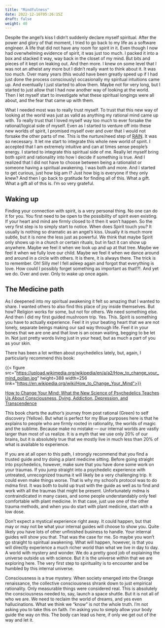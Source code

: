 ```yaml
---
title: "Mindfulness"
date: 2022-12-16T05:26:15Z
draft: false
weight: 40
---
```

Despite the angel’s kiss I didn’t suddenly declare myself spiritual. After the power and glory of that moment, I tried to go back to my life as a software engineer.  A life that did not have any room for spirit in it. Even though I now had overwhelming evidence of spirit, it was just too much. I packed it into a box and stacked it way, way back in the closet of my mind. But bits and pieces of it kept on leaking out. And then more. I knew on some level that I was not an atheist any more but I didn’t really want to think about it. It was too much. Over many years (this would have been greatly speed up if I had just done the process consciously) occasionally my spiritual intuitions came up. And eventually I just started to allow them. Maybe not for very long, but I started to just allow that I had now another way of looking at the world. Then I let myself start to investigate what these spiritual longings were all about, and the fear that came up with them.

What I needed most was to really trust myself. To trust that this new way of looking at the world was just as valid as anything my rational mind came up with. To really trust that I loved myself way too much to ever forsake the rational/logical side of myself. Even as I started to venture off into these new worlds of spirit, I promised myself over and over that I would not forsake the other parts of me. This is the nurture/need step of [RAIN][1]. It was so necessary.  It let me start to integrate this whole new world of spirit. I accepted that I am extremely intuitive and can at times sense people’s energy. I started to integrate this spiritual side of me. Really let myself bring both spirit and rationality into how I decide if something is true. And I realized that I did not have to choose between being a rationalist or someone having a spiritual awakening. I was both and more. And I started to get curious, just how big am I? Just how big is everyone if they only knew? And then I go back to gratitude for finding all of this. What a gift. What a gift all of this is. I’m so very grateful.

## Waking up

Finding your connection with spirit, is a very personal thing. No one can do it for you. You first need to be open to the possibility of spirit even existing. If your heart and mind are firmly closed to it then it won’t happen. So the very first step is to simply start to notice. When does Spirit touch you? It usually is nothing so dramatic as an angel’s kiss. Usually it is much more subtle, but it is none the less just as powerful. We think that maybe Spirit only shows up in a church or certain rituals, but in fact it can show up anywhere. Maybe we feel it when we look up and up at that tree. Maybe we feel it when we fully love our child. Maybe we feel it when we dance around and around in a circle with others. It is there, it is always there. The trick is to remember. Oh! Silly me! I fell asleep again and forgot that everything is love. How could I possibly forget something as important as that!?!. And yet we do. Over and over. Only to wake up once again.

## The Medicine path

As I deepened into my spiritual awakening it felt so amazing that I wanted to share.  I wanted others to also find this place of joy inside themselves. But how? Religion works for some, but not for others. We need something else.  And then I did my first guided mushroom trip. Yes. This.  Spirit is something you have to actually experience.  Feel it in your beating heart that we are not lonely, separate beings making our sad way through life. Feel it in your bones that we are one and that love is an ocean waiting, begging to be let in. Not just pretty words living just in your head, but as much a part of you as your skin.

There has been a lot written about psychedelics lately, but, again, I particularly recommend this book:

{{< figure src="https://upload.wikimedia.org/wikipedia/en/a/a2/How_to_change_your_mind_pollan.jpg" height=388 width=256 link="https://en.wikipedia.org/wiki/How_to_Change_Your_Mind">}}

[How to Change Your Mind: What the New Science of Psychedelics Teaches Us About Consciousness, Dying, Addiction, Depression, and Transcendence][2]

This book charts the author’s journey from post rational (Green) to self discovery (Yellow). But what is perfect for my Blue purposes here is that he explains to people who are firmly rooted in rationality, the worlds of magic and the sublime.  Because make no mistake — our internal worlds are vastly larger than most of us realize. It is a myth that we use only 20% of our brains, but it is absolutely true that we mostly live in much less than 20% of what is available to experience. 

If you are at all open to this path, I strongly recommend that you find a trusted guide and try doing a plant medicine sitting. Before going straight into psychedelics, however, make sure that you have done some work on your traumas. If you jump straight into a psychedelic experience with untreated, unrecognized trauma it will likely be a very challenging trip.  It could even make things worse. That is why my school’s protocol was to do mdma first. It was both to build up trust with the guide as well as to find and work with all the traumas that might be present. Unfortunately mdma is contraindicated in many cases, and some people understandably only feel comfortable with plant medicine. In that case, just use one of the other trauma methods, and when you do start with plant medicine, start with a low dose.

Don’t expect a mystical experience right away. It could happen, but that may or may not be what your internal guides will choose to show you. Quite likely you have lots of other unfinished business to handle. Your internal guides will show you that. That was the case for me. So maybe you won’t go straight to spiritual awakening. What will happen, however, is that you will directly experience a much richer world than what we live in day to day. A world with mystery and wonder. We do a pretty good job of explaining the universe outside us with science. But it is the universe within that we are exploring here.  The very first step to spirituality is to encounter and be humbled by this internal universe.  

Consciousness is a true mystery. When society  emerged into the Orange renaissance, the collective consciousness shrank down to just empirical rationality. Only measurable things were considered real. This is absolutely the consciousness needed to, say, launch a space shuttle. But it is not all of who we are. We need to reclaim the world of dreams, and yes even hallucinations. What we think we “know” is not the whole truth.  I’m not asking you to take this on faith. I’m asking you to simply allow your body guide the way on this. The body can lead us here, if only we get out of the way and let it.





[1]:	/cleaning-up/purple-wisdom-work/mindfulness/
[2]:	https://en.wikipedia.org/wiki/How_to_Change_Your_Mind